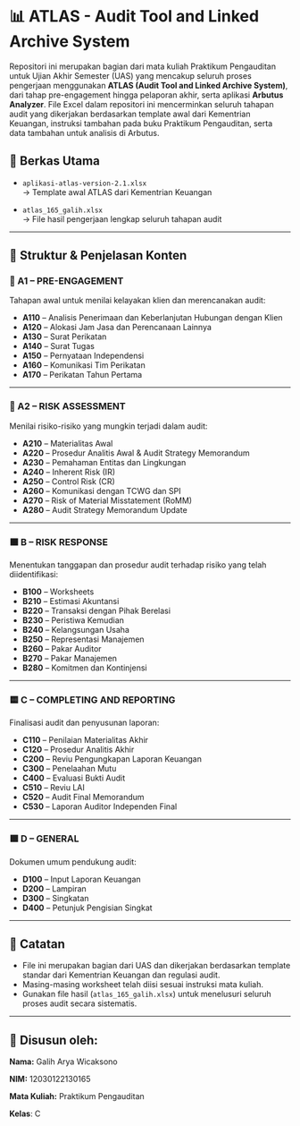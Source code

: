 # 📊 ATLAS - Audit Tool and Linked Archive System

Repositori ini merupakan bagian dari mata kuliah Praktikum Pengauditan untuk Ujian Akhir Semester (UAS) yang mencakup seluruh proses pengerjaan menggunakan **ATLAS (Audit Tool and Linked Archive System)**, dari tahap pre-engagement hingga pelaporan akhir, serta aplikasi **Arbutus Analyzer**. File Excel dalam repositori ini mencerminkan seluruh tahapan audit yang dikerjakan berdasarkan template awal dari Kementrian Keuangan, instruksi tambahan pada buku Praktikum Pengauditan, serta data tambahan untuk analisis di Arbutus.

## 📁 Berkas Utama

- `aplikasi-atlas-version-2.1.xlsx`\
  → Template awal ATLAS dari Kementrian Keuangan

- `atlas_165_galih.xlsx`\
  → File hasil pengerjaan lengkap seluruh tahapan audit

---

## 🧩 Struktur & Penjelasan Konten

### 🔷 A1 – PRE-ENGAGEMENT

Tahapan awal untuk menilai kelayakan klien dan merencanakan audit:

- **A110** – Analisis Penerimaan dan Keberlanjutan Hubungan dengan Klien
- **A120** – Alokasi Jam Jasa dan Perencanaan Lainnya
- **A130** – Surat Perikatan
- **A140** – Surat Tugas
- **A150** – Pernyataan Independensi
- **A160** – Komunikasi Tim Perikatan
- **A170** – Perikatan Tahun Pertama

---

### 🔷 A2 – RISK ASSESSMENT

Menilai risiko-risiko yang mungkin terjadi dalam audit:

- **A210** – Materialitas Awal
- **A220** – Prosedur Analitis Awal & Audit Strategy Memorandum
- **A230** – Pemahaman Entitas dan Lingkungan
- **A240** – Inherent Risk (IR)
- **A250** – Control Risk (CR)
- **A260** – Komunikasi dengan TCWG dan SPI
- **A270** – Risk of Material Misstatement (RoMM)
- **A280** – Audit Strategy Memorandum Update

---

### 🟧 B – RISK RESPONSE

Menentukan tanggapan dan prosedur audit terhadap risiko yang telah diidentifikasi:

- **B100** – Worksheets
- **B210** – Estimasi Akuntansi
- **B220** – Transaksi dengan Pihak Berelasi
- **B230** – Peristiwa Kemudian
- **B240** – Kelangsungan Usaha
- **B250** – Representasi Manajemen
- **B260** – Pakar Auditor
- **B270** – Pakar Manajemen
- **B280** – Komitmen dan Kontinjensi

---

### 🟨 C – COMPLETING AND REPORTING

Finalisasi audit dan penyusunan laporan:

- **C110** – Penilaian Materialitas Akhir
- **C120** – Prosedur Analitis Akhir
- **C200** – Reviu Pengungkapan Laporan Keuangan
- **C300** – Penelaahan Mutu
- **C400** – Evaluasi Bukti Audit
- **C510** – Reviu LAI
- **C520** – Audit Final Memorandum
- **C530** – Laporan Auditor Independen Final

---

### 🟩 D – GENERAL

Dokumen umum pendukung audit:

- **D100** – Input Laporan Keuangan
- **D200** – Lampiran
- **D300** – Singkatan
- **D400** – Petunjuk Pengisian Singkat

---

## 📌 Catatan

- File ini merupakan bagian dari UAS dan dikerjakan berdasarkan template standar dari Kementrian Keuangan dan regulasi audit.
- Masing-masing worksheet telah diisi sesuai instruksi mata kuliah.
- Gunakan file hasil (`atlas_165_galih.xlsx`) untuk menelusuri seluruh proses audit secara sistematis.

---

## 👤 Disusun oleh:

**Nama:** Galih Arya Wicaksono

**NIM:** 12030122130165

**Mata Kuliah:** Praktikum Pengauditan

**Kelas**: C
